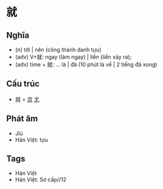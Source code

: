 # 就

## Nghĩa

* (n) tới | nên (công thành danh tựu)
* (adv) V+就: ngay (làm ngay) | liền (liền xảy ra);
* (adv) time + 就: ... là | đã (10 phút là về | 2 tiếng đã xong)

## Cấu trúc
* 就 = [京](京.md) [尤](尤.md)

## Phát âm

* Jiù
* Hán Việt: tựu

## Tags
* Hán Việt
* Hán Việt: Sơ cấp//12

<script>window.HANZI_FIELD='就';</script>
